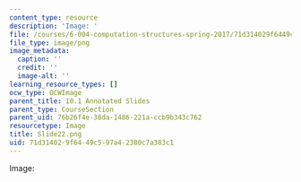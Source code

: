 ```yaml
---
content_type: resource
description: 'Image: '
file: /courses/6-004-computation-structures-spring-2017/71d314029f6449c597a42380c7a383c1_Slide22.png
file_type: image/png
image_metadata:
  caption: ''
  credit: ''
  image-alt: ''
learning_resource_types: []
ocw_type: OCWImage
parent_title: 10.1 Annotated Slides
parent_type: CourseSection
parent_uid: 76b26f4e-38da-1486-221a-ccb9b343c762
resourcetype: Image
title: Slide22.png
uid: 71d31402-9f64-49c5-97a4-2380c7a383c1
---
```

Image: 

